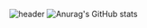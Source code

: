 ![header](https://capsule-render.vercel.app/api?type=shark&color=auto&height=300&section=header&text=WalkerJung&fontSize=90)
![Anurag's GitHub stats](https://github-readme-stats.vercel.app/api?username=walkerJung&show_icons=true&theme=radical)
